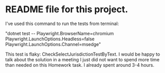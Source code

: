 # README file for this project.

I've used this command to run the tests from terminal: 

"dotnet test -- Playwright.BrowserName=chromium Playwright.LaunchOptions.Headless=false Playwright.LaunchOptions.Channel=msedge"

This test is flaky: CheckSelectJurisdictionTestByText. I would be happy to talk about the solution in a meeting I just did not want to spend more time than needed on this Homework task. I already spent around 3-4 hours. 

